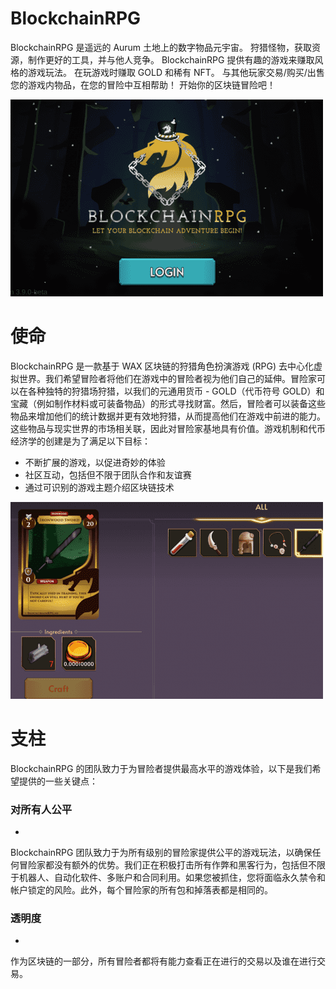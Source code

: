 # BlockchainRPG

<p>BlockchainRPG 是遥远的 Aurum 土地上的数字物品元宇宙。 狩猎怪物，获取资源，制作更好的工具，并与他人竞争。 BlockchainRPG 提供有趣的游戏来赚取风格的游戏玩法。 在玩游戏时赚取 GOLD 和稀有 NFT。 与其他玩家交易/购买/出售您的游戏内物品，在您的冒险中互相帮助！ 开始你的区块链冒险吧！</p>

![dasdg](dasdg.png)



# 使命

BlockchainRPG 是一款基于 WAX 区块链的狩猎角色扮演游戏 (RPG) 去中心化虚拟世界。我们希望冒险者将他们在游戏中的冒险者视为他们自己的延伸。冒险家可以在各种独特的狩猎场狩猎，以我们的元通用货币 - GOLD（代币符号 GOLD）和宝藏（例如制作材料或可装备物品）的形式寻找财富。然后，冒险者可以装备这些物品来增加他们的统计数据并更有效地狩猎，从而提高他们在游戏中前进的能力。这些物品与现实世界的市场相关联，因此对冒险家基地具有价值。游戏机制和代币经济学的创建是为了满足以下目标：

- 不断扩展的游戏，以促进奇妙的体验
- 社区互动，包括但不限于团队合作和友谊赛
- 通过可识别的游戏主题介绍区块链技术

![dsad](dsad.png)

# 支柱

BlockchainRPG 的团队致力于为冒险者提供最高水平的游戏体验，以下是我们希望提供的一些关键点：

### 对所有人公平

- 

  BlockchainRPG 团队致力于为所有级别的冒险家提供公平的游戏玩法，以确保任何冒险家都没有额外的优势。我们正在积极打击所有作弊和黑客行为，包括但不限于机器人、自动化软件、多账户和合同利用。如果您被抓住，您将面临永久禁令和帐户锁定的风险。此外，每个冒险家的所有包和掉落表都是相同的。

### 透明度

- 

  作为区块链的一部分，所有冒险者都将有能力查看正在进行的交易以及谁在进行交易。

